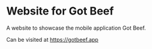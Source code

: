# Website for Got Beef

A website to showcase the mobile application Got Beef. 

Can be visited at https://gotbeef.app
